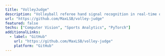 ```yaml
---
title: "VolleyJudge"
description: "Volleyball referee hand signal recognition in real-time or through videos."
url: "https://github.com/MaxLSB/volley-judge"
featured: false
techs: ["Computer Vision", "Sports Analytics", "PyTorch"]
additionalLinks:
  - label: "GitHub"
    url: "https://github.com/MaxLSB/volley-judge"
    platform: "GitHub"
---
```

